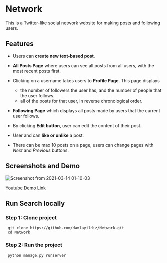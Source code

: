 # Network
This is a Twitter-like social network website for making posts and following users.

## Features 
-   Users can **create new text-based post**.

-   **All Posts Page** where users can see all posts from all users, with the most recent posts first. 
-   Clicking on a username takes users to **Profile Page**. This page displays
    - the number of followers the user has, and the number of people that the user follows.
    - all of the posts for that user, in reverse chronological order.
-   **Following Page** which displays all posts made by users that the current user follows.
-   By clicking **Edit button**,  user can edit the content of their post.
-   User and can **like or unlike** a post. 
-   There can be max 10 posts on a page, users can change pages with *Next*  and  *Previous* buttons.

## Screenshots and Demo
  ![Screenshot from 2021-03-14 01-10-03](https://user-images.githubusercontent.com/56313500/111062875-bdebd700-84bc-11eb-9b2a-b816b5b55212.png)


[Youtube Demo Link](https://youtu.be/xZ2BfXU8EF8)

## Run Search locally

### Step 1: Clone project
```
 git clone https://github.com/damlayildiz/Network.git
 cd Network 
 ```
### Step 2: Run the project
```
 python manage.py runserver
 ```
